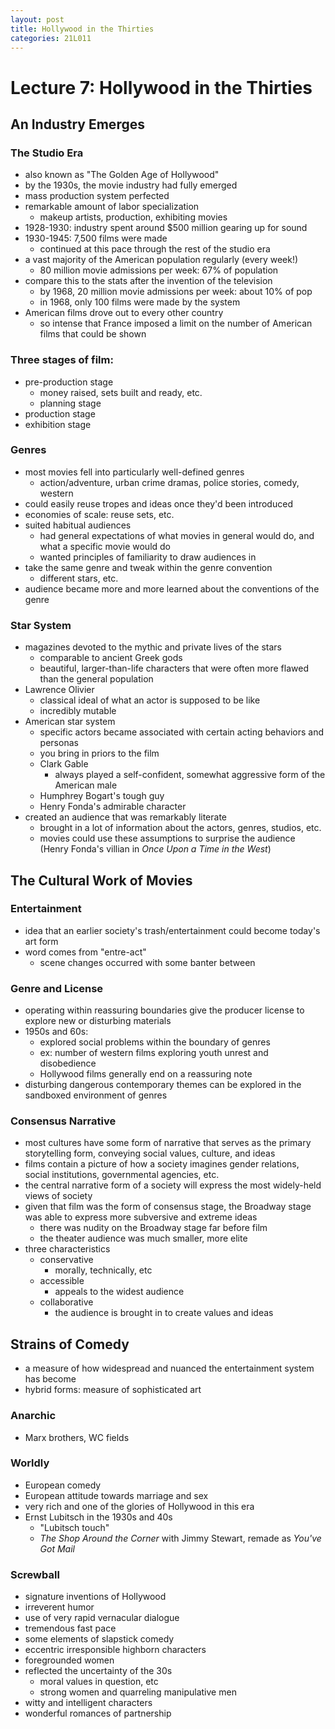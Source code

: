 ```yaml
---
layout: post
title: Hollywood in the Thirties
categories: 21L011
---
```


# Lecture 7: Hollywood in the Thirties

## An Industry Emerges

### The Studio Era
- also known as "The Golden Age of Hollywood"
- by the 1930s, the movie industry had fully emerged
- mass production system perfected
- remarkable amount of labor specialization
	- makeup artists, production, exhibiting movies
- 1928-1930: industry spent around $500 million gearing up for sound
- 1930-1945: 7,500 films were made
	- continued at this pace through the rest of the studio era
- a vast majority of the American population regularly (every week!)
	- 80 million movie admissions per week: 67% of population
- compare this to the stats after the invention of the television
	- by 1968, 20 million movie admissions per week: about 10% of pop
	- in 1968, only 100 films were made by the system
- American films drove out to every other country
	- so intense that France imposed a limit on the number of American films that could be shown

### Three stages of film:
- pre-production stage
	- money raised, sets built and ready, etc.
	- planning stage
- production stage
- exhibition stage

### Genres
- most movies fell into particularly well-defined genres
	- action/adventure, urban crime dramas, police stories, comedy, western
- could easily reuse tropes and ideas once they'd been introduced
- economies of scale: reuse sets, etc.
- suited habitual audiences
	- had general expectations of what movies in general would do, and what a specific movie would do
	- wanted principles of familiarity to draw audiences in
- take the same genre and tweak within the genre convention
	- different stars, etc.
- audience became more and more learned about the conventions of the genre

### Star System
- magazines devoted to the mythic and private lives of the stars
	- comparable to ancient Greek gods
	- beautiful, larger-than-life characters that were often more flawed than the general population
- Lawrence Olivier
	- classical ideal of what an actor is supposed to be like
	- incredibly mutable
- American star system
	- specific actors became associated with certain acting behaviors and personas
	- you bring in priors to the film
	- Clark Gable
		- always played a self-confident, somewhat aggressive form of the American male
	- Humphrey Bogart's tough guy
	- Henry Fonda's admirable character
- created an audience that was remarkably literate
	- brought in a lot of information about the actors, genres, studios, etc.
	- movies could use these assumptions to surprise the audience (Henry Fonda's villian in *Once Upon a Time in the West*)

## The Cultural Work of Movies
### Entertainment
- idea that an earlier society's trash/entertainment could become today's art form
- word comes from "entre-act"
	- scene changes occurred with some banter between

### Genre and License
- operating within reassuring boundaries give the producer license to explore new or disturbing materials
- 1950s and 60s:
	- explored social problems within the boundary of genres
	- ex: number of western films exploring youth unrest and disobedience
	- Hollywood films generally end on a reassuring note
- disturbing dangerous contemporary themes can be explored in the sandboxed environment of genres

### Consensus Narrative
- most cultures have some form of narrative that serves as the primary storytelling form, conveying social values, culture, and ideas
- films contain a picture of how a society imagines gender relations, social institutions, governmental agencies, etc.
- the central narrative form of a society will express the most widely-held views of society
- given that film was the form of consensus stage, the Broadway stage was able to express more subversive and extreme ideas
	- there was nudity on the Broadway stage far before film
	- the theater audience was much smaller, more elite
- three characteristics
	- conservative
		- morally, technically, etc
	- accessible
		- appeals to the widest audience
	- collaborative
		- the audience is brought in to create values and ideas

## Strains of Comedy
- a measure of how widespread and nuanced the entertainment system has become
- hybrid forms: measure of sophisticated art
### Anarchic
- Marx brothers, WC fields
### Worldly
- European comedy
- European attitude towards marriage and sex
- very rich and one of the glories of Hollywood in this era
- Ernst Lubitsch in the 1930s and 40s
	- "Lubitsch touch"
	- *The Shop Around the Corner* with Jimmy Stewart, remade as *You've Got Mail*
### Screwball
- signature inventions of Hollywood
- irreverent humor
- use of very rapid vernacular dialogue
- tremendous fast pace
- some elements of slapstick comedy
- eccentric irresponsible highborn characters
- foregrounded women
- reflected the uncertainty of the 30s
	- moral values in question, etc
	- strong women and quarreling manipulative men
- witty and intelligent characters
- wonderful romances of partnership

